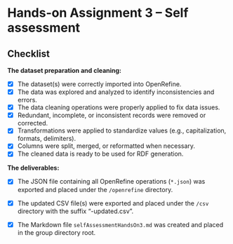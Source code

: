 # Hands-on Assignment 3 – Self assessment

## Checklist

**The dataset preparation and cleaning:**

- [X] The dataset(s) were correctly imported into OpenRefine.  
- [X] The data was explored and analyzed to identify inconsistencies and errors.  
- [X] The data cleaning operations were properly applied to fix data issues.  
- [X] Redundant, incomplete, or inconsistent records were removed or corrected.  
- [X] Transformations were applied to standardize values (e.g., capitalization, formats, delimiters).  
- [X] Columns were split, merged, or reformatted when necessary.  
- [X] The cleaned data is ready to be used for RDF generation.  

**The deliverables:**

- [X] The JSON file containing all OpenRefine operations (`*.json`) was exported and placed under the `/openrefine` directory.  
- [X] The updated CSV file(s) were exported and placed under the `/csv` directory with the suffix “-updated.csv”.  
- [X] The Markdown file `selfAssessmentHandsOn3.md` was created and placed in the group directory root.  


